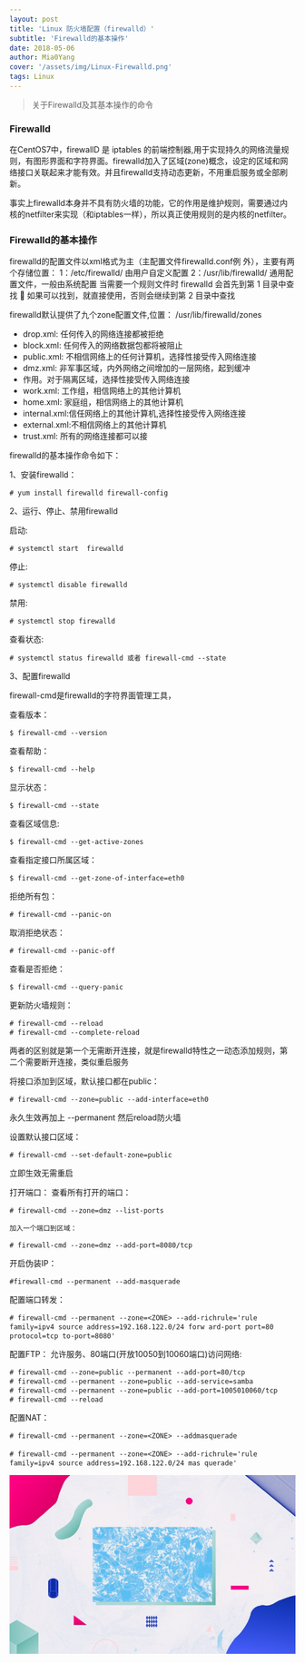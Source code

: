 ```yaml
---
layout: post
title: 'Linux 防火墙配置（firewalld）'
subtitle: 'Firewalld的基本操作'
date: 2018-05-06
author: Mia0Yang
cover: '/assets/img/Linux-Firewalld.png'
tags: Linux
---
```


>关于Firewalld及其基本操作的命令

### Firewalld

在CentOS7中，firewallD 是 iptables 的前端控制器,用于实现持久的网络流量规则，有图形界面和字符界面。firewalld加入了区域(zone)概念，设定的区域和网络接口关联起来才能有效。并且firewalld支持动态更新，不用重启服务或全部刷新。

事实上firewalld本身并不具有防火墙的功能，它的作用是维护规则，需要通过内核的netfilter来实现（和iptables一样），所以真正使用规则的是内核的netfilter。

### Firewalld的基本操作

 firewalld的配置文件以xml格式为主（主配置文件firewalld.conf例 外），主要有两个存储位置：
 1：/etc/firewalld/  由用户自定义配置
 2：/usr/lib/firewalld/ 通用配置文件，一般由系统配置 
  当需要一个规则文件时 firewalld 会首先到第 1 目录中查找  如果可以找到，就直接使用，否则会继续到第  2 目录中查找

firewalld默认提供了九个zone配置文件,位置：  /usr/lib/firewalld/zones 
* drop.xml: 任何传入的网络连接都被拒绝 
* block.xml: 任何传入的网络数据包都将被阻止 
* public.xml: 不相信网络上的任何计算机，选择性接受传入网络连接 
* dmz.xml: 非军事区域，内外网络之间增加的一层网络，起到缓冲 
* 作用。对于隔离区域，选择性接受传入网络连接 
* work.xml: 工作组，相信网络上的其他计算机 
* home.xml: 家庭组，相信网络上的其他计算机 
* internal.xml:信任网络上的其他计算机,选择性接受传入网络连接 
* external.xml:不相信网络上的其他计算机 
* trust.xml: 所有的网络连接都可以接

firewalld的基本操作命令如下：

1、安装firewalld：
```linux
# yum install firewalld firewall-config
```

2、运行、停止、禁用firewalld

启动:
```linux
# systemctl start  firewalld 
```

停止:
```linux
# systemctl disable firewalld   
```    
禁用:
```linux
# systemctl stop firewalld   
```       
查看状态:
```linux 
# systemctl status firewalld 或者 firewall-cmd --state 
```  
 
3、配置firewalld

firewall-cmd是firewalld的字符界面管理工具，

查看版本：
```linux
$ firewall-cmd --version
```
查看帮助：
```linux
$ firewall-cmd --help
```
显示状态：
```linux
$ firewall-cmd --state
```
查看区域信息:
```linux
$ firewall-cmd --get-active-zones
```
查看指定接口所属区域：
```linux
$ firewall-cmd --get-zone-of-interface=eth0
```
拒绝所有包：
```linux
# firewall-cmd --panic-on
```
取消拒绝状态：
```linux
# firewall-cmd --panic-off
```
查看是否拒绝：
```linux
$ firewall-cmd --query-panic
```
更新防火墙规则：
```linux
# firewall-cmd --reload
# firewall-cmd --complete-reload
```
两者的区别就是第一个无需断开连接，就是firewalld特性之一动态添加规则，第二个需要断开连接，类似重启服务

将接口添加到区域，默认接口都在public： 
```linux
# firewall-cmd --zone=public --add-interface=eth0
```
永久生效再加上 --permanent 然后reload防火墙

设置默认接口区域：
```linux
# firewall-cmd --set-default-zone=public
```
立即生效无需重启
 
打开端口：
    查看所有打开的端口：
    
```linux
# firewall-cmd --zone=dmz --list-ports
```
    加入一个端口到区域：
    
```linux
# firewall-cmd --zone=dmz --add-port=8080/tcp
```

开启伪装IP： 
```linux
#firewall-cmd --permanent --add-masquerade
```

配置端口转发： 
```linux
# firewall-cmd --permanent --zone=<ZONE> --add-richrule='rule family=ipv4 source address=192.168.122.0/24 forw ard-port port=80 protocol=tcp to-port=8080' 
```

配置FTP：
允许服务、80端口(开放10050到10060端口)访问网络: 
```linux
# firewall-cmd --zone=public --permanent --add-port=80/tcp  
# firewall-cmd --permanent --zone=public --add-service=samba  
# firewall-cmd --permanent --zone=public --add-port=1005010060/tcp 
# firewall-cmd --reload 
```

配置NAT：
```linux
# firewall-cmd --permanent --zone=<ZONE> --addmasquerade 
 
# firewall-cmd --permanent --zone=<ZONE> --add-richrule='rule family=ipv4 source address=192.168.122.0/24 mas querade'
```

<img src = "/assets/img/Linux-Firewalld.png">




